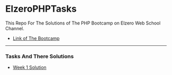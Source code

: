 # ElzeroPHPTasks
This Repo For The Solutions of The PHP Bootcamp on Elzero Web School Channel.
* [Link of The Bootcamp](https://www.youtube.com/playlist?list=PLDoPjvoNmBAy41u35AqJUrI-H83DObUDq)
---
### Tasks And There Solutions

* [Week 1 Solution]() 

